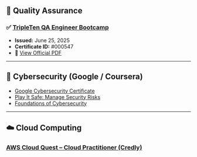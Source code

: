 ## 🧪 Quality Assurance

### ✅ [TripleTen QA Engineer Bootcamp](https://postimg.cc/t1bSB3Qn)

- **Issued:** June 25, 2025  
- **Certificate ID:** #000547  
- 📄 [View Official PDF](certificates/T_Gibran_QA.pdf)

---

## 🔐 Cybersecurity (Google / Coursera)

- [Google Cybersecurity Certificate](https://coursera.org/share/73973086a7b5a7f5f009edaf738bd6ca)  
- [Play It Safe: Manage Security Risks](https://coursera.org/share/76784d74c9f1713aff92d259ba5c3040)  
- [Foundations of Cybersecurity](https://coursera.org/share/5da7c19e0d3359167248888ff3a17c5a)  


---

## ☁️ Cloud Computing

### [AWS Cloud Quest – Cloud Practitioner (Credly)](https://www.credly.com/badges/682aa3cf-f517-4a91-b958-123a99f1bfbe)


